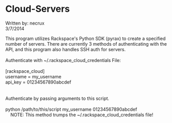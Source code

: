 Cloud-Servers
=============

Written by: necrux<br>
3/7/2014

This program utilizes Rackspace's Python SDK (pyrax) to create a specified number of servers. There are currently 3 methods of authenticating with the API, and this program also handles SSH auth for servers.
<br><br>
Authenticate with ~/.rackspace_cloud_credentials File:
<br><br>
[rackspace_cloud]<br>
username = my_username<br>
api_key = 01234567890abcdef<br>
<br><br>
Authenticate by passing arguments to this script.
<br><br>
python /path/to/this/script my_username 01234567890abcdef<br>
&nbsp;&nbsp;&nbsp;&nbsp;NOTE: This method trumps the ~/.rackspace_cloud_credentials file!
